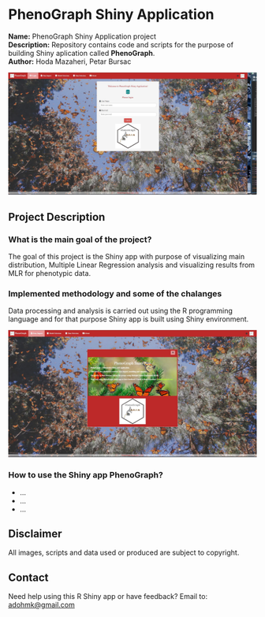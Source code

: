 # PhenoGraph Shiny Application

**Name:** PhenoGraph Shiny Application project  
**Description:** Repository contains code and scripts for the purpose of building Shiny aplication called **PhenoGraph**.         
**Author:** Hoda Mazaheri, Petar Bursac


![Example one - app](www/figures/img1.JPG)


## Project Description

### What is the main goal of the project?

The goal of this project is the Shiny app with purpose of visualizing main distribution, Multiple Linear Regression analysis and visualizing results from MLR for phenotypic data.


### Implemented methodology and some of the chalanges

Data processing and analysis is carried out using the R programming language and for that purpose Shiny app is built using Shiny environment.

![Example two - app](www/figures/img2.JPG)


### How to use the Shiny app PhenoGraph?

- ...
- ...
- ...


## Disclaimer

All images, scripts and data used or produced are subject to copyright.

## Contact

Need help using this R Shiny app or have feedback? Email to:
<adohmk@gmail.com>
